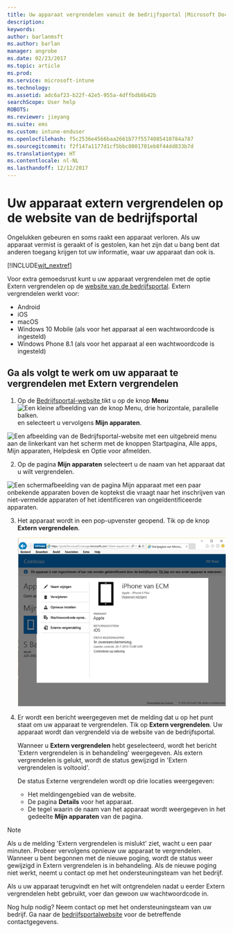 ```yaml
---
title: Uw apparaat vergrendelen vanuit de bedrijfsportal |Microsoft Docs
description: 
keywords: 
author: barlanmsft
ms.author: barlan
manager: angrobe
ms.date: 02/23/2017
ms.topic: article
ms.prod: 
ms.service: microsoft-intune
ms.technology: 
ms.assetid: adc6af23-b22f-42e5-955a-4dffbdb8b42b
searchScope: User help
ROBOTS: 
ms.reviewer: jieyang
ms.suite: ems
ms.custom: intune-enduser
ms.openlocfilehash: f5c2536e4566baa2661b77f5574085410784a787
ms.sourcegitcommit: f2f147a1177d1cf5bbc8001701eb8f44dd833b7d
ms.translationtype: HT
ms.contentlocale: nl-NL
ms.lasthandoff: 12/12/2017
---
```

# <a name="remotely-lock-your-device-from-the-company-portal-website"></a>Uw apparaat extern vergrendelen op de website van de bedrijfsportal

Ongelukken gebeuren en soms raakt een apparaat verloren. Als uw apparaat vermist is geraakt of is gestolen, kan het zijn dat u bang bent dat anderen toegang krijgen tot uw informatie, waar uw apparaat dan ook is.

[!INCLUDE[wit_nextref](includes/end-user-password-guidance.md)]

Voor extra gemoedsrust kunt u uw apparaat vergrendelen met de optie Extern vergrendelen op de [website van de bedrijfsportal](https://portal.manage.microsoft.com#HelpDeskDialog). Extern vergrendelen werkt voor:

* Android
* iOS
* macOS
* Windows 10 Mobile (als voor het apparaat al een wachtwoordcode is ingesteld)
* Windows Phone 8.1 (als voor het apparaat al een wachtwoordcode is ingesteld)

## <a name="to-use-remote-lock-to-lock-your-device"></a>Ga als volgt te werk om uw apparaat te vergrendelen met Extern vergrendelen

1.  Op de [Bedrijfsportal-website ](https://portal.manage.microsoft.com#HelpDeskDialog) tikt u op de knop __Menu__ ![Een kleine afbeelding van de knop Menu, drie horizontale, parallelle balken.](/Intune/whats-new/media/CP_hamburger_menu.png) en selecteert u vervolgens __Mijn apparaten__.

  ![Een afbeelding van de Bedrijfsportal-website met een uitgebreid menu aan de linkerkant van het scherm met de knoppen Startpagina, Alle apps, Mijn apparaten, Helpdesk en Optie voor afmelden.](/media/iwp-expanded-sidebar.png)

2. Op de pagina __Mijn apparaten__ selecteert u de naam van het apparaat dat u wilt vergrendelen.

  ![Een schermafbeelding van de pagina Mijn apparaat met een paar onbekende apparaten boven de koptekst die vraagt naar het inschrijven van niet-vermelde apparaten of het identificeren van ongeïdentificeerde apparaten.](./media/macOS_enroll_002_tap_here_banner.png)

3.  Het apparaat wordt in een pop-upvenster geopend. Tik op de knop **Extern vergrendelen**.

    ![Alle opties voor een geselecteerd apparaat op de Bedrijfsportalwebsite, zoals Naam wijzigen, Verwijderen, Apparaat opnieuw instellen, Wachtwoordcode opnieuw instellen en Extern vergrendelen. ](./media/iwp-screen-with-all-options.png)

4.  Er wordt een bericht weergegeven met de melding dat u op het punt staat om uw apparaat te vergrendelen. Tik op **Extern vergrendelen**. Uw apparaat wordt dan vergrendeld via de website van de bedrijfsportal.

    Wanneer u **Extern vergrendelen** hebt geselecteerd, wordt het bericht 'Extern vergrendelen is in behandeling' weergegeven.  Als extern vergrendelen is gelukt, wordt de status gewijzigd in 'Extern vergrendelen is voltooid'.

    De status Externe vergrendelen wordt op drie locaties weergegeven:

    * Het meldingengebied van de website.
    * De pagina **Details** voor het apparaat.
    * De tegel waarin de naam van het apparaat wordt weergegeven in het gedeelte **Mijn apparaten** van de pagina.

> [!Note]
> Als u de melding 'Extern vergrendelen is mislukt' ziet, wacht u een paar minuten. Probeer vervolgens opnieuw uw apparaat te vergrendelen. Wanneer u bent begonnen met de nieuwe poging, wordt de status weer gewijzigd in Extern vergrendelen is in behandeling. Als de nieuwe poging niet werkt, neemt u contact op met het ondersteuningsteam van het bedrijf.

Als u uw apparaat terugvindt en het wilt ontgrendelen nadat u eerder Extern vergrendelen hebt gebruikt, voer dan gewoon uw wachtwoordcode in.

Nog hulp nodig? Neem contact op met het ondersteuningsteam van uw bedrijf. Ga naar de [bedrijfsportalwebsite](https://portal.manage.microsoft.com#HelpDeskDialog) voor de betreffende contactgegevens.

